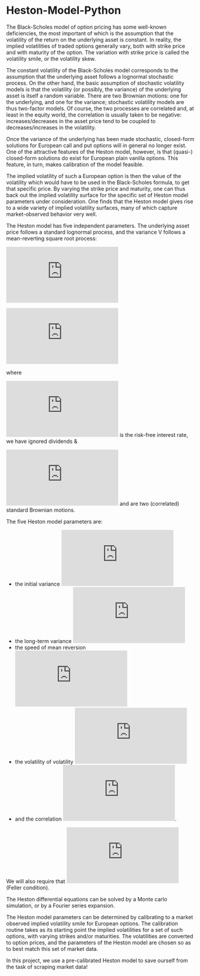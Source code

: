 # Heston-Model-Python
The Black-Scholes model of option pricing has some well-known deficiencies, the most important of which is the assumption that the volatility of the return on the underlying asset is constant. In reality, the implied volatilities of traded options generally vary, both with strike price and with maturity of the option. The variation with strike price is called the volatility smile, or the volatility skew.

The constant volatility of the Black-Scholes model corresponds to the assumption that the underlying asset follows a lognormal stochastic process. On the other hand, the basic assumption of stochastic volatility models is that the volatility (or possibly, the variance) of the underlying asset is itself a random variable. There are two Brownian motions: one for the underlying, and one for the variance; stochastic volatility models are thus two-factor models. Of course, the two processes are correlated and, at least in the equity world, the correlation is usually taken to be negative: increases/decreases in the asset price tend to be coupled to decreases/increases in the volatility.

Once the variance of the underlying has been made stochastic, closed-form solutions for European call and put options will in general no longer exist. One of the attractive features of the Heston model, however, is that (quasi-) closed-form solutions do exist for European plain vanilla options. This feature, in turn, makes calibration of the model feasible.

The implied volatility of such a European option is then the value of the volatility which would have to be used in the Black-Scholes formula, to get that specific price. By varying the strike price and maturity, one can thus back out the implied volatility surface for the specific set of Heston model parameters under consideration. One finds that the Heston model gives rise to a wide variety of implied volatility surfaces, many of which capture market-observed behavior very well.

The Heston model has five independent parameters. The underlying asset price follows a standard lognormal process, and the variance V follows a mean-reverting square root process:

![equation](https://latex.codecogs.com/gif.latex?dS%20%3D%20rSdt%20&plus;%20%5Csqrt%7BV%7DSdW_1)

![equation](https://latex.codecogs.com/gif.latex?dV%20%3D%20-%5Ckappa%28V0%20-%20V_%7B%5Cinfty%7D%29dt%20&plus;%20%5Comega%5Csqrt%7BV%7DdW_2)

where

![equation](https://latex.codecogs.com/gif.latex?%5Cinline%20dW_1) is the risk-free interest rate, we have ignored dividends &

![equation](https://latex.codecogs.com/gif.latex?%5Cinline%20dW_2) and  are two (correlated) standard Brownian motions.

The five Heston model parameters are:
- the initial variance ![equation](https://latex.codecogs.com/gif.latex?%5Cinline%20V0)
- the long-term variance ![equation](https://latex.codecogs.com/gif.latex?%5Cinline%20V_%7B%5Cinfty%7D)
- the speed of mean reversion ![equation](https://latex.codecogs.com/gif.latex?%5Cinline%20%5Ckappa)
- the volatility of volatility ![equation](https://latex.codecogs.com/gif.latex?%5Cinline%20%5Comega)
- and the correlation ![equation](https://latex.codecogs.com/gif.latex?%5Cinline%20%5Crho). 

We will also require that ![equation](https://latex.codecogs.com/gif.latex?%5Cinline%202%5Ckappa%20%5Ctheta%20%3E%20%5Csigma%5E2) (Feller condition).

The Heston differential equations can be solved by a Monte carlo simulation, or by a Fourier series expansion. 

The Heston model parameters can be determined by calibrating to a market observed implied volatility smile for European options. The calibration routine takes as its starting point the implied volatilities for a set of such options, with varying strikes and/or maturities. The volatilities are converted to option prices, and the parameters of the Heston model are chosen so as to best match this set of market data.

In this project, we use a pre-calibrated Heston model to save ourself from the task of scraping market data!
